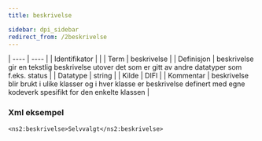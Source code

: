 ```yaml
---
title: beskrivelse

sidebar: dpi_sidebar
redirect_from: /2beskrivelse
---
```



| ---- | ---- |
| Identifikator |  |
| Term | beskrivelse |
| Definisjon | beskrivelse gir en tekstlig beskrivelse utover det som er gitt av andre datatyper som f.eks. status |
| Datatype | string |
| Kilde | DIFI |
| Kommentar | beskrivelse blir brukt i ulike klasser og i hver klasse er beskrivelse definert med egne kodeverk spesifikt for den enkelte klassen | 


### Xml eksempel

```
<ns2:beskrivelse>Selvvalgt</ns2:beskrivelse>
```


